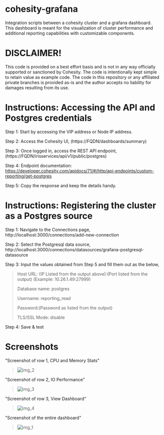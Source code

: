 # cohesity-grafana
Integration scripts between a cohesity cluster and a grafana dashboard. This dashboard is meant for the visualization of cluster performance and additional reporting capabilities with customizable components.

# DISCLAIMER!

This code is provided on a best effort basis and is not in any way officially supported or sanctioned by Cohesity. The code is intentionally kept simple to retain value as example code. The code in this repository or any affiliated private branches is provided as-is and the author accepts no liability for damages resulting from its use. 

# Instructions: Accessing the API and Postgres credentials
Step 1: Start by accessing the VIP address or Node IP address.

Step 2: Access the Cohesity UI, (https://FQDN/dashboards/summary)

Step 3: Once logged in, access the REST API endpoint, (https://FQDN/irisservices/api/v1/public/postgres)

Step 4: Endpoint documentation: https://developer.cohesity.com/apidocs/71/#/http/api-endpoints/custom-reporting/get-postgres

Step 5: Copy the response and keep the details handy.

# Instructions: Registering the cluster as a Postgres source
Step 1: Navigate to the Connections page, http://localhost:3000/connections/add-new-connection

Step 2: Select the Postgresql data source, http://localhost:3000/connections/datasources/grafana-postgresql-datasource

Step 3: Input the values obtained from Step 5 and fill them out as the below, 

>Host URL: (IP Listed from the output above):(Port listed from the output) (Example: 10.26.1.49:27999)
>
>Database name: postgres
>
>Username: reporting_read
>
>Password:(Password as listed from the output)
>
>TLS/SSL Mode: disable

Step 4: Save & test

# Screenshots

"Screenshot of row 1, CPU and Memory Stats"
> ![img_2](https://github.com/divyanshsr/cohesity-grafana/assets/56066329/0128e284-5ed2-4b03-813a-3236eacf028f)

"Screenshot of row 2, IO Performance"
> ![img_3](https://github.com/divyanshsr/cohesity-grafana/assets/56066329/a8e773f1-037d-4098-b1d0-8053dbf9aab1)

"Screenshot of row 3, View Dashboard"
> ![img_4](https://github.com/divyanshsr/cohesity-grafana/assets/56066329/b0b33091-ec2c-42c9-8e6e-ce39476d9b14)

"Screenshot of the entire dashboard"
> ![img_1](https://github.com/divyanshsr/cohesity-grafana/assets/56066329/8b6c5b85-3bb8-43e5-a28a-b73808f5ddf5)

